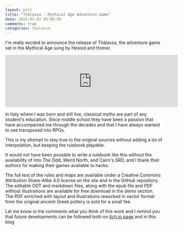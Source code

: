 ```yaml
---
layout: post
title: "Thálassa - Mythical Age Adventure Game"
date: 2022-02-01 00:00:00
comments: true
categories: thalassa
---
```

I'm really excited to announce the release of Thálassa, the adventure game set in the Mythical Age sung by Hesiod and Homer.

<iframe frameborder="0" src="https://itch.io/embed/1369445" width="552" height="167"><a href="https://zeruhur.itch.io/thalassa">Thálassa by zeruhur</a></iframe>

In Italy where I was born and still live, classical myths are part of any student's education. Since middle school they have been a passion that have accompanied me through the decades and that I have always wanted to see transposed into RPGs.

This is my attempt to stay true to the original sources without adding a lot of interpolation, but keeping the rulebook playable.

It would not have been possible to write a rulebook like this without the availability of Into The Odd, Weird North, and Cairn's SRD, and I thank their authors for making their games available to hacks.

The full text of the rules and maps are available under a Creative Commons Attribution Share-Alike 4.0 license on the site and in the GitHub repository.
The editable ODT and markdown files, along with the epub file and PDF without illustrations are available for free download in the demo section.
The PDF enriched with layout and illustrations reworked in vector format from the original ancient Greek pottery is sold for a small fee.

Let me know in the comments what you think of this work and I remind you that future developments can be followed both on [itch.io page](https://zeruhur.itch.io/thalassa) and in this blog